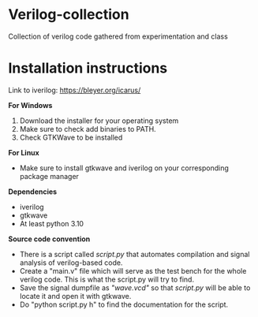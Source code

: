 # Verilog-collection
Collection of verilog code gathered from experimentation and class
# Installation instructions
Link to iverilog: https://bleyer.org/icarus/

**For Windows**

1. Download the installer for your operating system
2. Make sure to check add binaries to PATH.
3. Check GTKWave to be installed

**For Linux**

- Make sure to install gtkwave and iverilog on your corresponding package manager

**Dependencies**
- iverilog
- gtkwave
- At least python 3.10

**Source code convention**
- There is a script called _script.py_ that automates compilation and signal analysis of verilog-based code.
- Create a "main.v" file which will serve as the test bench for the whole verilog code. This is what the script.py will try to find.
- Save the signal dumpfile as _"wave.vcd"_ so that _script.py_ will be able to locate it and open it with gtkwave.
- Do "python script.py h" to find the documentation for the script.

